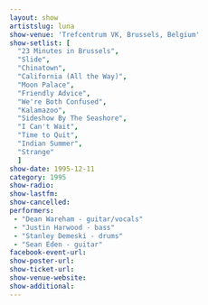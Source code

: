 ```yaml
---
layout: show
artistslug: luna
show-venue: 'Trefcentrum VK, Brussels, Belgium'
show-setlist: [
  "23 Minutes in Brussels",
  "Slide",
  "Chinatown",
  "California (All the Way)",
  "Moon Palace",
  "Friendly Advice",
  "We're Both Confused",
  "Kalamazoo",
  "Sideshow By The Seashore",
  "I Can't Wait",
  "Time to Quit",
  "Indian Summer",
  "Strange"
  ]
show-date: 1995-12-11
category: 1995
show-radio: 
show-lastfm: 
show-cancelled: 
performers: 
 - "Dean Wareham - guitar/vocals"
 - "Justin Harwood - bass"
 - "Stanley Demeski - drums"
 - "Sean Eden - guitar"
facebook-event-url: 
show-poster-url: 
show-ticket-url: 
show-venue-website: 
show-additional: 
---
```


